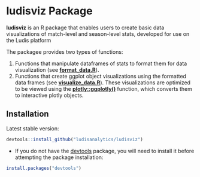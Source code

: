 # ludisviz Package

**ludisviz** is an R package that enables users to create basic data visualizations of match-level and season-level stats, developed for use on the Ludis platform

The packagee provides two types of functions:
1) Functions that manipulate dataframes of stats to format them for data visualization (see [**format_data.R**](/R/format_data.R)).
2) Functions that create ggplot object visualizations using the formatted data frames (see [**visualize_data.R**](/R/visualize_data.R)). 
These visualizations are optimized to be viewed using the [**plotly::ggplotly()**](https://www.rdocumentation.org/packages/plotly/versions/4.9.3/topics/ggplotly) function, which converts them to interactive plotly objects.

## Installation
Latest stable version:
``` R
devtools::install_github("ludisanalytics/ludisviz")
```

- If you do not have the [devtools](https://github.com/hadley/devtools) package, you will need to install it before attempting the package installation:
``` R
install.packages("devtools")
```
